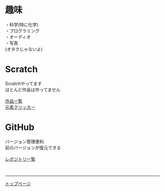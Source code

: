 # 趣味
・科学(特に化学)<br>
・プログラミング<br>
・オーディオ<br>
・写真<br>
(オタクじゃないよ)

# Scratch
Scratchやってます<br>
ほとんど作品は作ってません<br><br>
[作品一覧](https://scratch.mit.edu/users/NAOYA118/projects/)<br>
[元素クリッカー](EleCli.html)

# GitHub
バージョン管理便利<br>
前のバージョンが復元できる<br><br>
[レポジトリ一覧](https://github.com/NAOYA118?tab=repositories)

<br>

***

[トップページ](https://naoya118.github.io/)
